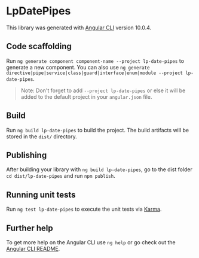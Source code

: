 # LpDatePipes

This library was generated with [Angular CLI](https://github.com/angular/angular-cli) version 10.0.4.

## Code scaffolding

Run `ng generate component component-name --project lp-date-pipes` to generate a new component. You can also use `ng generate directive|pipe|service|class|guard|interface|enum|module --project lp-date-pipes`.
> Note: Don't forget to add `--project lp-date-pipes` or else it will be added to the default project in your `angular.json` file. 

## Build

Run `ng build lp-date-pipes` to build the project. The build artifacts will be stored in the `dist/` directory.

## Publishing

After building your library with `ng build lp-date-pipes`, go to the dist folder `cd dist/lp-date-pipes` and run `npm publish`.

## Running unit tests

Run `ng test lp-date-pipes` to execute the unit tests via [Karma](https://karma-runner.github.io).

## Further help

To get more help on the Angular CLI use `ng help` or go check out the [Angular CLI README](https://github.com/angular/angular-cli/blob/master/README.md).
